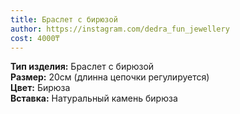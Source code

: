 ```yaml
---
title: Браслет с бирюзой  
author: https://instagram.com/dedra_fun_jewellery  
cost: 4000₸  
---
```


**Тип изделия:** Браслет с бирюзой   
**Размер:** 20см (длинна цепочки регулируется)  
**Цвет:** Бирюза   
**Вставка:** Натуральный камень бирюза  


